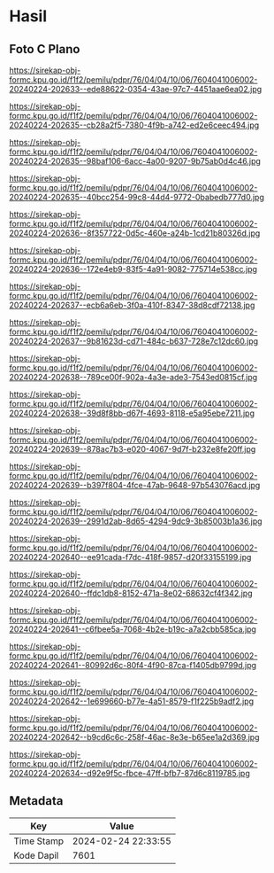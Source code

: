 # Hasil

## Foto C Plano

https://sirekap-obj-formc.kpu.go.id/f1f2/pemilu/pdpr/76/04/04/10/06/7604041006002-20240224-202633--ede88622-0354-43ae-97c7-4451aae6ea02.jpg

https://sirekap-obj-formc.kpu.go.id/f1f2/pemilu/pdpr/76/04/04/10/06/7604041006002-20240224-202635--cb28a2f5-7380-4f9b-a742-ed2e6ceec494.jpg

https://sirekap-obj-formc.kpu.go.id/f1f2/pemilu/pdpr/76/04/04/10/06/7604041006002-20240224-202635--98baf106-6acc-4a00-9207-9b75ab0d4c46.jpg

https://sirekap-obj-formc.kpu.go.id/f1f2/pemilu/pdpr/76/04/04/10/06/7604041006002-20240224-202635--40bcc254-99c8-44d4-9772-0babedb777d0.jpg

https://sirekap-obj-formc.kpu.go.id/f1f2/pemilu/pdpr/76/04/04/10/06/7604041006002-20240224-202636--8f357722-0d5c-460e-a24b-1cd21b80326d.jpg

https://sirekap-obj-formc.kpu.go.id/f1f2/pemilu/pdpr/76/04/04/10/06/7604041006002-20240224-202636--172e4eb9-83f5-4a91-9082-775714e538cc.jpg

https://sirekap-obj-formc.kpu.go.id/f1f2/pemilu/pdpr/76/04/04/10/06/7604041006002-20240224-202637--ecb6a6eb-3f0a-410f-8347-38d8cdf72138.jpg

https://sirekap-obj-formc.kpu.go.id/f1f2/pemilu/pdpr/76/04/04/10/06/7604041006002-20240224-202637--9b81623d-cd71-484c-b637-728e7c12dc60.jpg

https://sirekap-obj-formc.kpu.go.id/f1f2/pemilu/pdpr/76/04/04/10/06/7604041006002-20240224-202638--789ce00f-902a-4a3e-ade3-7543ed0815cf.jpg

https://sirekap-obj-formc.kpu.go.id/f1f2/pemilu/pdpr/76/04/04/10/06/7604041006002-20240224-202638--39d8f8bb-d67f-4693-8118-e5a95ebe7211.jpg

https://sirekap-obj-formc.kpu.go.id/f1f2/pemilu/pdpr/76/04/04/10/06/7604041006002-20240224-202639--878ac7b3-e020-4067-9d7f-b232e8fe20ff.jpg

https://sirekap-obj-formc.kpu.go.id/f1f2/pemilu/pdpr/76/04/04/10/06/7604041006002-20240224-202639--b397f804-4fce-47ab-9648-97b543076acd.jpg

https://sirekap-obj-formc.kpu.go.id/f1f2/pemilu/pdpr/76/04/04/10/06/7604041006002-20240224-202639--2991d2ab-8d65-4294-9dc9-3b85003b1a36.jpg

https://sirekap-obj-formc.kpu.go.id/f1f2/pemilu/pdpr/76/04/04/10/06/7604041006002-20240224-202640--ee91cada-f7dc-418f-9857-d20f33155199.jpg

https://sirekap-obj-formc.kpu.go.id/f1f2/pemilu/pdpr/76/04/04/10/06/7604041006002-20240224-202640--ffdc1db8-8152-471a-8e02-68632cf4f342.jpg

https://sirekap-obj-formc.kpu.go.id/f1f2/pemilu/pdpr/76/04/04/10/06/7604041006002-20240224-202641--c6fbee5a-7068-4b2e-b19c-a7a2cbb585ca.jpg

https://sirekap-obj-formc.kpu.go.id/f1f2/pemilu/pdpr/76/04/04/10/06/7604041006002-20240224-202641--80992d6c-80f4-4f90-87ca-f1405db9799d.jpg

https://sirekap-obj-formc.kpu.go.id/f1f2/pemilu/pdpr/76/04/04/10/06/7604041006002-20240224-202642--1e699660-b77e-4a51-8579-f1f225b9adf2.jpg

https://sirekap-obj-formc.kpu.go.id/f1f2/pemilu/pdpr/76/04/04/10/06/7604041006002-20240224-202642--b9cd6c6c-258f-46ac-8e3e-b65ee1a2d369.jpg

https://sirekap-obj-formc.kpu.go.id/f1f2/pemilu/pdpr/76/04/04/10/06/7604041006002-20240224-202634--d92e9f5c-fbce-47ff-bfb7-87d6c8119785.jpg


## Metadata

| Key        | Value               |
| ---------- | ------------------- |
| Time Stamp | 2024-02-24 22:33:55 |
| Kode Dapil | 7601                |



